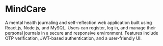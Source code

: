 # MindCare
A mental health journaling and self-reflection web application built using React.js, Node.js, and MySQL. Users can register, log in, and manage their personal journals in a secure and responsive environment. Features include OTP verification, JWT-based authentication, and a user-friendly UI.
